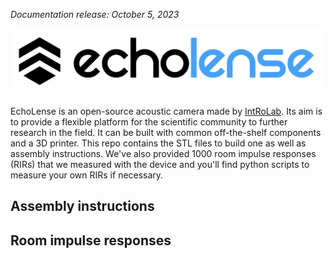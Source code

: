 _Documentation release: October 5, 2023_

<p align="center">
 <picture>
  <source media="(prefers-color-scheme: dark)" srcset=".github/logo_dark_theme.svg" width="520">
  <img alt="EchoLense" src=".github/logo_light_theme.svg" width="520">
 </picture>
</p>


EchoLense is an open-source acoustic camera made by [IntRoLab](https://introlab.3it.usherbrooke.ca/mediawiki-introlab/index.php/Main_Page). Its aim is to provide a flexible platform for the scientific community to further research in the field. It can be built with common off-the-shelf components and a 3D printer. This repo contains the STL files to build one as well as assembly instructions. We've also provided 1000 room impulse responses (RIRs) that we measured with the device and you'll find python scripts to measure your own RIRs if necessary.

## Assembly instructions

## Room impulse responses
